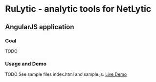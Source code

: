 RuLytic - analytic tools for NetLytic
============================
AngularJS application
-------------

### Goal

TODO

### Usage and Demo

TODO
See sample files index.html and sample.js. [Live Demo](http://localhost/)

